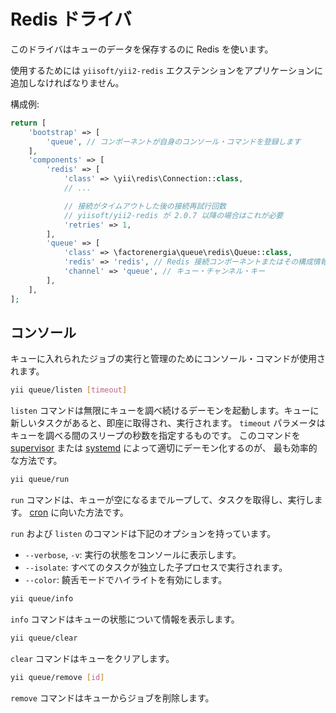 Redis ドライバ
==============

このドライバはキューのデータを保存するのに Redis を使います。

使用するためには `yiisoft/yii2-redis` エクステンションをアプリケーションに追加しなければなりません。

構成例:

```php
return [
    'bootstrap' => [
        'queue', // コンポーネントが自身のコンソール・コマンドを登録します
    ],
    'components' => [
        'redis' => [
            'class' => \yii\redis\Connection::class,
            // ...

            // 接続がタイムアウトした後の接続再試行回数
            // yiisoft/yii2-redis が 2.0.7 以降の場合はこれが必要
            'retries' => 1,
        ],
        'queue' => [
            'class' => \factorenergia\queue\redis\Queue::class,
            'redis' => 'redis', // Redis 接続コンポーネントまたはその構成情報
            'channel' => 'queue', // キュー・チャンネル・キー
        ],
    ],
];
```

コンソール
----------

キューに入れられたジョブの実行と管理のためにコンソール・コマンドが使用されます。

```sh
yii queue/listen [timeout]
```

`listen` コマンドは無限にキューを調べ続けるデーモンを起動します。キューに新しいタスクがあると、即座に取得され、実行されます。
`timeout` パラメータはキューを調べる間のスリープの秒数を指定するものです。
このコマンドを [supervisor](worker.md#supervisor) または [systemd](worker.md#systemd) によって適切にデーモン化するのが、
最も効率的な方法です。

```sh
yii queue/run
```

`run` コマンドは、キューが空になるまでループして、タスクを取得し、実行します。
[cron](worker.md#cron) に向いた方法です。

`run` および `listen` のコマンドは下記のオプションを持っています。

- `--verbose`, `-v`: 実行の状態をコンソールに表示します。
- `--isolate`: すべてのタスクが独立した子プロセスで実行されます。
- `--color`: 饒舌モードでハイライトを有効にします。

```sh
yii queue/info
```

`info` コマンドはキューの状態について情報を表示します。

```sh
yii queue/clear
```

`clear` コマンドはキューをクリアします。

```sh
yii queue/remove [id]
```

`remove` コマンドはキューからジョブを削除します。
